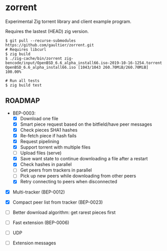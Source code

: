 # zorrent
Experimental Zig torrent library and client example program.

Requires the lastest (HEAD) zig version.

    $ git pull --recurse-submodules https://github.com/gaultier/zorrent.git
    # Requires libcurl
    $ zig build
    $ ./zig-cache/bin/zorrent zig-bencode/input/OpenBSD_6.6_alpha_install66.iso-2019-10-16-1254.torrent
    OpenBSD_6.6_alpha_install66.iso [1043/1043 260.70MiB/260.70MiB] 100.00%

    # Run all tests
    $ zig build test

## ROADMAP

- BEP-0003:
  * [x] Download one file
  * [x] Smart piece request based on the bitfield/have peer messages
  * [x] Check pieces SHA1 hashes
  * [x] Re-fetch piece if hash fails
  * [x] Request pipelining
  * [x] Support torrent with multiple files
  * [ ] Upload files (serve)
  * [x] Save want state to continue downloading a file after a restart
  * [x] Check hashes in parallel
  * [ ] Get peers from trackers in parallel
  * [ ] Pick up new peers while downloading from other peers
  * [x] Retry connecting to peers when disconnected
- [x] Multi-tracker (BEP-0012)
- [x] Compact peer list from tracker (BEP-0023)
- [ ] Better download algorithm: get rarest pieces first
- [ ] Fast extension (BEP-0006)
- [ ] UDP
- [ ] Extension messages

